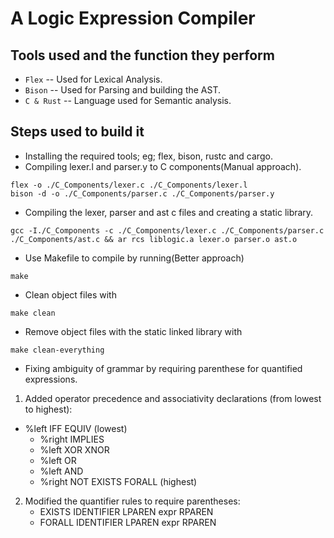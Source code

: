 # A Logic Expression Compiler

## Tools used and the function they perform

- `Flex` -- Used for Lexical Analysis.
- `Bison` -- Used for Parsing and building the AST.
- `C & Rust` -- Language used for Semantic analysis.

## Steps used to build it

- Installing the required tools; eg; flex, bison, rustc and cargo.
- Compiling lexer.l and parser.y to C components(Manual approach).

```
flex -o ./C_Components/lexer.c ./C_Components/lexer.l
bison -d -o ./C_Components/parser.c ./C_Components/parser.y
```

- Compiling the lexer, parser and ast c files and creating a static library.

```
gcc -I./C_Components -c ./C_Components/lexer.c ./C_Components/parser.c ./C_Components/ast.c && ar rcs liblogic.a lexer.o parser.o ast.o
```

- Use Makefile to compile by running(Better approach)

```
make
```

- Clean object files with

```
make clean
```

- Remove object files with the static linked library with

```
make clean-everything
```

- Fixing ambiguity of grammar by requiring parenthese for quantified expressions.

1. Added operator precedence and associativity declarations (from lowest to highest):

- %left IFF EQUIV (lowest)
  - %right IMPLIES
  - %left XOR XNOR
  - %left OR
  - %left AND
  - %right NOT EXISTS FORALL (highest)

2. Modified the quantifier rules to require parentheses:
   - EXISTS IDENTIFIER LPAREN expr RPAREN
   - FORALL IDENTIFIER LPAREN expr RPAREN
